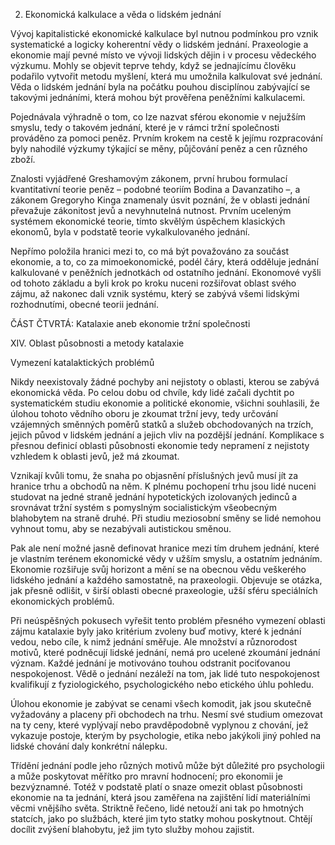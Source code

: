 2. Ekonomická kalkulace a věda o lidském jednání

Vývoj kapitalistické ekonomické kalkulace byl nutnou podmínkou pro vznik systematické a logicky koherentní vědy o lidském jednání. Praxeologie a ekonomie mají pevné místo ve vývoji lidských dějin i v procesu vědeckého výzkumu. Mohly se objevit teprve tehdy, když se jednajícímu člověku podařilo vytvořit metodu myšlení, která mu umožnila kalkulovat své jednání. Věda o lidském jednání byla na počátku pouhou disciplínou zabývající se takovými jednáními, která mohou být prověřena peněžními kalkulacemi.

Pojednávala výhradně o tom, co lze nazvat sférou ekonomie v nejužším smyslu, tedy o takovém jednání, které je v rámci tržní společnosti prováděno za pomoci peněz. Prvním krokem na cestě k jejímu rozpracování byly nahodilé výzkumy týkající se měny, půjčování peněz a cen různého zboží.

Znalosti vyjádřené Greshamovým zákonem, první hrubou formulací kvantitativní teorie peněz – podobné teoriím Bodina a Davanzatiho –, a zákonem Gregoryho Kinga znamenaly úsvit poznání, že v oblasti jednání převažuje zákonitost jevů a nevyhnutelná nutnost. Prvním uceleným systémem ekonomické teorie, tímto skvělým úspěchem klasických ekonomů, byla v podstatě teorie vykalkulovaného jednání.

Nepřímo položila hranici mezi to, co má být považováno za součást ekonomie, a to, co za mimoekonomické, podél čáry, která odděluje jednání kalkulované v peněžních jednotkách od ostatního jednání. Ekonomové vyšli od tohoto základu a byli krok po kroku nuceni rozšiřovat oblast svého zájmu, až nakonec dali vznik systému, který se zabývá všemi lidskými rozhodnutími, obecné teorii jednání.

ČÁST ČTVRTÁ: Katalaxie aneb ekonomie tržní společnosti

XIV. Oblast působnosti a metody katalaxie

Vymezení katalaktických problémů

Nikdy neexistovaly žádné pochyby ani nejistoty o oblasti, kterou se zabývá ekonomická věda. Po celou dobu od chvíle, kdy lidé začali dychtit po systematickém studiu ekonomie a politické ekonomie, všichni souhlasili, že úlohou tohoto vědního oboru je zkoumat tržní jevy, tedy určování vzájemných směnných poměrů statků a služeb obchodovaných na trzích, jejich původ v lidském jednání a jejich vliv na pozdější jednání. Komplikace s přesnou definicí oblasti působnosti ekonomie tedy nepramení z nejistoty vzhledem k oblasti jevů, jež má zkoumat.

Vznikají kvůli tomu, že snaha po objasnění příslušných jevů musí jít za hranice trhu a obchodů na něm. K plnému pochopení trhu jsou lidé nuceni studovat na jedné straně jednání hypotetických izolovaných jedinců a srovnávat tržní systém s pomyslným socialistickým všeobecným blahobytem na straně druhé. Při studiu meziosobní směny se lidé nemohou vyhnout tomu, aby se nezabývali autistickou směnou.

Pak ale není možné jasně definovat hranice mezi tím druhem jednání, které je vlastním terénem ekonomické vědy v užším smyslu, a ostatním jednáním. Ekonomie rozšiřuje svůj horizont a mění se na obecnou vědu veškerého lidského jednání a každého samostatně, na praxeologii. Objevuje se otázka, jak přesně odlišit, v širší oblasti obecné praxeologie, užší sféru speciálních ekonomických problémů.

Při neúspěšných pokusech vyřešit tento problém přesného vymezení oblasti zájmu katalaxie byly jako kritérium zvoleny buď motivy, které k jednání vedou, nebo cíle, k nimž jednání směřuje. Ale množství a různorodost motivů, které podněcují lidské jednání, nemá pro ucelené zkoumání jednání význam. Každé jednání je motivováno touhou odstranit pociťovanou nespokojenost. Vědě o jednání nezáleží na tom, jak lidé tuto nespokojenost kvalifikují z fyziologického, psychologického nebo etického úhlu pohledu.

Úlohou ekonomie je zabývat se cenami všech komodit, jak jsou skutečně vyžadovány a placeny při obchodech na trhu. Nesmí své studium omezovat na ty ceny, které vyplývají nebo pravděpodobně vyplynou z chování, jež vykazuje postoje, kterým by psychologie, etika nebo jakýkoli jiný pohled na lidské chování daly konkrétní nálepku.

Třídění jednání podle jeho různých motivů může být důležité pro psychologii a může poskytovat měřítko pro mravní hodnocení; pro ekonomii je bezvýznamné. Totéž v podstatě platí o snaze omezit oblast působnosti ekonomie na ta jednání, která jsou zaměřena na zajištění lidí materiálními věcmi vnějšího světa. Striktně řečeno, lidé netouží ani tak po hmotných statcích, jako po službách, které jim tyto statky mohou poskytnout. Chtějí docílit zvýšení blahobytu, jež jim tyto služby mohou zajistit.